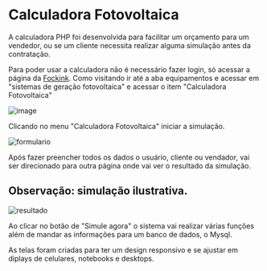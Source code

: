 # Calculadora Fotovoltaica

A calculadora PHP foi desenvolvida para facilitar um orçamento para um vendedor, ou se um cliente necessita realizar alguma simulação antes da contratação.

Para poder usar a calculadora não é necessário fazer login, só acessar a página da [Fockink](https://www.fockink.ind.br).
Como visitando ir até a aba equipamentos e acessar em "sistemas de geração fotovoltaica" e acessar o item "Calculadora Fotovoltaica"

![image](https://user-images.githubusercontent.com/102032089/192615972-17632ab2-94c9-49e3-af14-194a74a12ab0.png)


Clicando no menu "Calculadora Fotovoltaica" iniciar a simulação.

![formulario](https://user-images.githubusercontent.com/102032089/192616379-fb8dfeff-caba-4a71-b6c1-482404a38f62.jpeg)


Após fazer preencher todos os dados o usuário, cliente ou vendador, vai ser direcionado para outra página onde vai ver o resultado da simulação.
## Observação: simulação ilustrativa.
![resultado](https://user-images.githubusercontent.com/102032089/192616619-eabff51f-0738-41c9-93c3-28d0dfb7b75b.jpeg)

Ao clicar no botão de "Simule agora" o sistema vai realizar várias funções além de mandar as informações para um banco de dados, o Mysql. 

As telas foram criadas para ter um design responsivo e se ajustar em diplays de celulares, notebooks e desktops.
